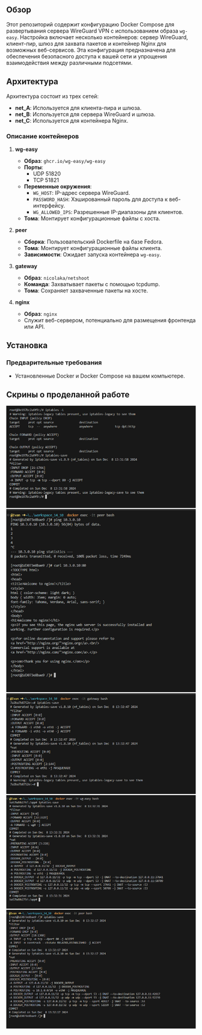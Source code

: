 ## Обзор

Этот репозиторий содержит конфигурацию Docker Compose для развертывания сервера WireGuard VPN с использованием образа `wg-easy`. Настройка включает несколько контейнеров: сервер WireGuard, клиент-пир, шлюз для захвата пакетов и контейнер Nginx для возможных веб-сервисов. Эта конфигурация предназначена для обеспечения безопасного доступа к вашей сети и упрощения взаимодействия между различными подсетями.

## Архитектура

Архитектура состоит из трех сетей:

- **net_A**: Используется для клиента-пира и шлюза.
- **net_B**: Используется для сервера WireGuard и шлюза.
- **net_C**: Используется для контейнера Nginx.

### Описание контейнеров

1. **wg-easy**
   - **Образ**: `ghcr.io/wg-easy/wg-easy`
   - **Порты**: 
     - UDP 51820
     - TCP 51821
   - **Переменные окружения**:
     - `WG_HOST`: IP-адрес сервера WireGuard.
     - `PASSWORD_HASH`: Хэшированный пароль для доступа к веб-интерфейсу.
     - `WG_ALLOWED_IPS`: Разрешенные IP-диапазоны для клиентов.
   - **Тома**: Монтирует конфигурационные файлы с хоста.

2. **peer**
   - **Сборка**: Пользовательский Dockerfile на базе Fedora.
   - **Тома**: Монтирует конфигурационные файлы клиента.
   - **Зависимости**: Ожидает запуска контейнера `wg-easy`.

3. **gateway**
   - **Образ**: `nicolaka/netshoot`
   - **Команда**: Захватывает пакеты с помощью tcpdump.
   - **Тома**: Сохраняет захваченные пакеты на хосте.

4. **nginx**
   - **Образ**: `nginx`
   - Служит веб-сервером, потенциально для размещения фронтенда или API.

## Установка

### Предварительные требования

- Установленные Docker и Docker Compose на вашем компьютере.

## Скрины о проделанной работе 
![Скриншот 1](https://raw.githubusercontent.com/getshhh/Ip-tables/main/photo_1_2024-12-08_16-36-35.jpg)
![Скриншот 2](https://raw.githubusercontent.com/getshhh/Ip-tables/main/photo_2_2024-12-08_16-36-35.jpg)
![Скриншот 3](https://raw.githubusercontent.com/getshhh/Ip-tables/main/photo_3_2024-12-08_16-36-35.jpg)
![Скриншот 4](https://raw.githubusercontent.com/getshhh/Ip-tables/main/photo_4_2024-12-08_16-36-35.jpg)
![Скриншот 5](https://raw.githubusercontent.com/getshhh/Ip-tables/main/photo_5_2024-12-08_16-36-35.jpg)

